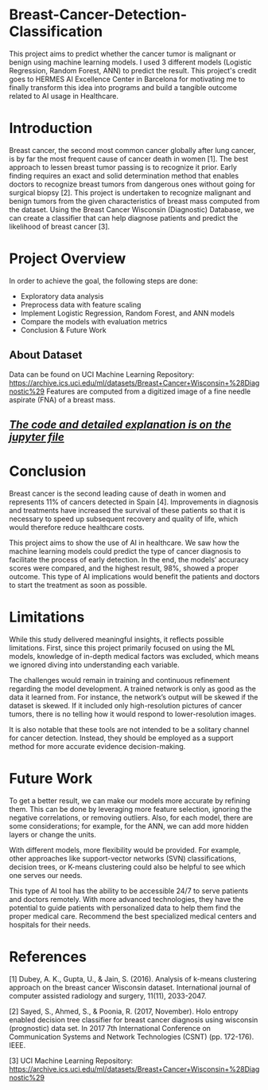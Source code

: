 # Breast-Cancer-Detection-Classification

This project aims to predict whether the cancer tumor is malignant or benign using machine learning models. I used 3 different models (Logistic Regression, Random Forest, ANN) to predict the result. This project's credit goes to HERMES AI Excellence Center in Barcelona for motivating me to finally transform this idea into programs and build a tangible outcome related to AI usage in Healthcare.

# Introduction

Breast cancer, the second most common cancer globally after lung cancer, is by far the most frequent cause of cancer death in women [1]. The best approach to lessen breast tumor passing is to recognize it prior. Early finding requires an exact and solid determination method that enables doctors to recognize breast tumors from dangerous ones without going for surgical biopsy [2]. This project is undertaken to recognize malignant and benign tumors from the given characteristics of breast mass computed from the dataset. Using the Breast Cancer Wisconsin (Diagnostic) Database, we can create a classifier that can help diagnose patients and predict the likelihood of breast cancer [3].

# Project Overview

In order to achieve the goal, the following steps are done:

- Exploratory data analysis
- Preprocess data with feature scaling
- Implement Logistic Regression, Random Forest, and ANN models
- Compare the models with evaluation metrics
- Conclusion & Future Work

## About Dataset
Data can be found on UCI Machine Learning Repository: https://archive.ics.uci.edu/ml/datasets/Breast+Cancer+Wisconsin+%28Diagnostic%29
Features are computed from a digitized image of a fine needle aspirate (FNA) of a breast mass. 

## [*The code and detailed explanation is on the jupyter file*](https://github.com/BabakBar/Breast-Cancer-ML/blob/main/BreastCancer.ipynb)

# Conclusion

Breast cancer is the second leading cause of death in women and represents 11% of cancers detected in Spain [4]. Improvements in diagnosis and treatments have increased the survival of these patients so that it is necessary to speed up subsequent recovery and quality of life, which would therefore reduce healthcare costs. 

This project aims to show the use of AI in healthcare. We saw how the machine learning models could predict the type of cancer diagnosis to facilitate the process of early detection. In the end, the models’ accuracy scores were compared, and the highest result, 98%, showed a proper outcome. This type of AI implications would benefit the patients and doctors to start the treatment as soon as possible. 

# Limitations

While this study delivered meaningful insights, it reflects possible limitations. First, since this project primarily focused on using the ML models, knowledge of in-depth medical factors was excluded, which means we ignored diving into understanding each variable. 

The challenges would remain in training and continuous refinement regarding the model development. A trained network is only as good as the data it learned from. For instance, the network’s output will be skewed if the dataset is skewed. If it included only high-resolution pictures of cancer tumors, there is no telling how it would respond to lower-resolution images.

It is also notable that these tools are not intended to be a solitary channel for cancer detection. Instead, they should be employed as a support method for more accurate evidence decision-making.

# Future Work 

To get a better result, we can make our models more accurate by refining them. This can be done by leveraging more feature selection, ignoring the negative correlations, or removing outliers. Also, for each model, there are some considerations; for example, for the ANN, we can add more hidden layers or change the units. 

With different models, more flexibility would be provided. For example, other approaches like support-vector networks (SVN) classifications, decision trees, or K-means clustering could also be helpful to see which one serves our needs.

This type of AI tool has the ability to be accessible 24/7 to serve patients and doctors remotely. With more advanced technologies, they have the potential to guide patients with personalized data to help them find the proper medical care. Recommend the best specialized medical centers and hospitals for their needs.

# References

[1] Dubey, A. K., Gupta, U., & Jain, S. (2016). Analysis of k-means clustering approach on the breast cancer Wisconsin dataset. International journal of computer assisted radiology and surgery, 11(11), 2033-2047.

[2] Sayed, S., Ahmed, S., & Poonia, R. (2017, November). Holo entropy enabled decision tree classifier for breast cancer diagnosis using wisconsin (prognostic) data set. In 2017 7th International Conference on Communication Systems and Network Technologies (CSNT) (pp. 172-176). IEEE.

[3] UCI Machine Learning Repository: https://archive.ics.uci.edu/ml/datasets/Breast+Cancer+Wisconsin+%28Diagnostic%29
